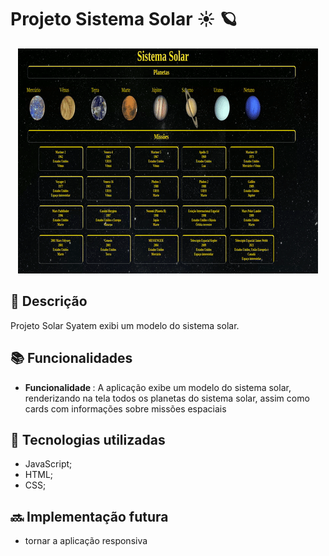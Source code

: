 #  Projeto Sistema Solar  ☀️ 🪐

<div align="center">
  
![Solar](solarsystem.gif)
  
</div> 

## :memo: Descrição
<p>Projeto Solar Syatem exibi um modelo do sistema solar.</p>
 
## :books: Funcionalidades
* <b>Funcionalidade </b>:  A aplicação exibe um modelo do sistema solar, renderizando na tela todos os planetas do sistema solar, assim como  cards com informações sobre missões espaciais

## :wrench: Tecnologias utilizadas
* JavaScript;
* HTML;
* CSS;


## :soon: Implementação futura
* tornar a aplicação responsiva
